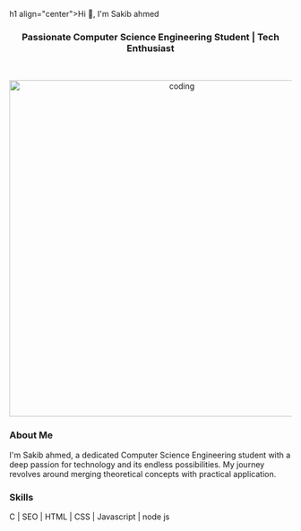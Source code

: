 h1 align="center">Hi 👋, I'm Sakib ahmed</h1>
<h3 align="center">Passionate Computer Science Engineering Student | Tech Enthusiast</h3>
<br>
<p align="center">
  <img class="center" alt="coding" width="600" src="https://i.pinimg.com/originals/57/a2/8b/57a28bbf8e5fd8338c145f88a107f2f2.gif">
</p>

### About Me

I'm Sakib ahmed, a dedicated Computer Science Engineering student with a deep passion for technology and its endless possibilities. My journey revolves around merging theoretical concepts with practical application.

### Skills

C | SEO | HTML | CSS | Javascript | node js
